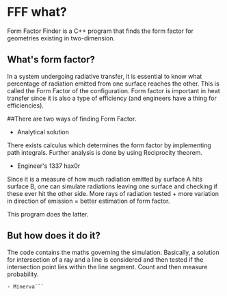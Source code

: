 # FFF what?
Form Factor Finder is a C++ program that finds the form factor for geometries existing in two-dimension. 
## What's form factor?
In a system undergoing radiative transfer, it is essential to know what percentage of radiation emitted from one surface reaches the other. This is called the Form Factor of the configuration.
Form factor is important in heat transfer since it is also a type of efficiency (and engineers have a thing for efficiencies).

##There are two ways of finding Form Factor.

* Analytical solution

There exists calculus which determines the form factor by implementing path integrals. Further analysis is done by using Reciprocity theorem.

* Engineer's 1337 hax0r

Since it is a measure of how much radiation emitted by surface A hits surface B, one can simulate radiations leaving one surface and checking if these ever hit the other side.
More rays of radiation tested + more variation in direction of emission = better estimation of form factor.

This program does the latter.

## But how does it do it?
The code contains the maths governing the simulation. Basically, a solution for intersection of a ray and a line is considered and then tested if the intersection point lies within the line segment. Count and then measure probability.


```Enjoy.
- Minerva```
